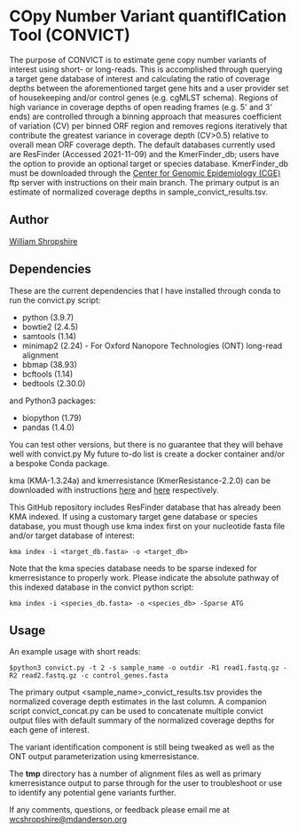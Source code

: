 # COpy Number Variant quantifICation Tool (CONVICT) 

The purpose of CONVICT is to estimate gene copy number variants of interest using short- or long-reads. This is accomplished through querying a target gene database of interest and calculating the ratio of coverage depths between the aforementioned target gene hits and a user provider set of housekeeping and/or control genes (e.g. cgMLST schema). Regions of high variance in coverage depths of open reading frames (e.g. 5' and 3' ends) are controlled through a binning approach that measures coefficient of variation (CV) per binned ORF region and removes regions iteratively that contribute the greatest variance in coverage depth (CV>0.5) relative to overall mean ORF coverage depth. The default databases currently used are ResFinder (Accessed 2021-11-09) and the KmerFinder_db; users have the option to provide an optional target or species database. KmerFinder_db must be downloaded through the [Center for Genomic Epidemiology (CGE)](https://bitbucket.org/genomicepidemiology/kma/src/master/) ftp server with instructions on their main branch. The primary output is an estimate of normalized coverage depths in sample_convict_results.tsv. 

## Author

[William Shropshire](https://twitter.com/The_Real_Shrops)

## Dependencies

These are the current dependencies that I have installed through conda to run the convict.py script:
* python (3.9.7)
* bowtie2 (2.4.5)
* samtools (1.14)
* minimap2 (2.24) - For Oxford Nanopore Technologies (ONT) long-read alignment
* bbmap (38.93)
* bcftools (1.14)
* bedtools (2.30.0)

and Python3 packages:

* biopython (1.79)
* pandas (1.4.0)

You can test other versions, but there is no guarantee that they will behave well with convict.py 
My future to-do list is create a docker container and/or a bespoke Conda package.

kma (KMA-1.3.24a) and kmerresistance (KmerResistance-2.2.0) can be downloaded with instructions [here](https://bitbucket.org/genomicepidemiology/kma/src/master/) and [here](https://bitbucket.org/genomicepidemiology/kmerresistance/src/master/) respectively. 

This GitHub repository includes ResFinder database that has already been KMA indexed. If using a customary target gene database or species database, you must though use kma index first on your nucleotide fasta file and/or target database of interest: 
```
kma index -i <target_db.fasta> -o <target_db> 
```

Note that the kma species database needs to be sparse indexed for kmerresistance to properly work. Please indicate the absolute pathway of this indexed database in the convict python script:
```
kma index -i <species_db.fasta> -o <species_db> -Sparse ATG
```

## Usage
An example usage with short reads:
```
$python3 convict.py -t 2 -s sample_name -o outdir -R1 read1.fastq.gz -R2 read2.fastq.gz -c control_genes.fasta
```
The primary output <sample_name>_convict_results.tsv provides the normalized coverage depth estimates in the last column. A companion script convict_concat.py can be used to concatenate multiple convict output files with default summary of the normalized coverage depths for each gene of interest. 

The variant identification component is still being tweaked as well as the ONT output parameterization using kmerresistance. 

The **tmp** directory has a number of alignment files as well as primary kmerresistance output to parse through for the user to troubleshoot or use to identify any potential gene variants further. 

If any comments, questions, or feedback please email me at wcshropshire@mdanderson.org

